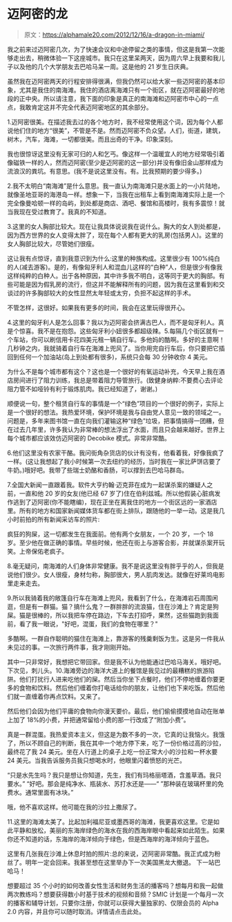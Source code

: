 # 迈阿密的龙

> 原文：<https://alphamale20.com/2012/12/16/a-dragon-in-miami/>

我之前来过迈阿密几次，为了快速会议和中途停留之类的事情，但这是我第一次能够走出去，稍微体验一下这座城市。我只在这里呆两天，因为周六早上我要和我儿子以及他的几个大学朋友去巴哈马呆一周。这是他的 21 岁生日庆典。

虽然我在迈阿密两天的行程安排得很满，但我仍然可以给大家一些迈阿密的基本印象，尤其是我住的南海滩。我住的酒店离海滩只有一个街区，就在迈阿密最好的地段的正中央。所以请注意，我下面的印象是真正的南海滩和迈阿密市中心的一点点，我敢肯定这并不完全代表迈阿密地区的其余部分。

1.迈阿密很美。在描述我去过的各个地方时，我不经常使用这个词，因为每个人都说他们住的地方“很美”，不管是不是。然而迈阿密不负众望。人们，街道，建筑，树木，汽车，海滩，一切都很美。而且出奇的干净。印象深刻。

我也很惊讶这里没有无家可归的人和乞丐。像这样一个温暖宜人的地方经常吸引着像磁铁一样的人，然而迈阿密(至少是迈阿密的这一部分)并没有像旧金山那样成为流浪汉的粪坑。有意思。(我不是说这里没有。有。比我预期的要少得多。)

2.我不太明白“南海滩”是什么意思。我一直认为南海滩只是水面上的一小片陆地，就像圣地亚哥的海港岛一样。想象一下，当我在出租车上看到南海滩实际上是一个完全像曼哈顿一样的岛屿，到处都是商店、酒吧、餐馆和高楼时，我有多震惊！就当我现在受过教育了。我真的不知道。

3.这里的女人胸部比较大。现在让我具体说说我在说什么。胸大的女人到处都是，因为西方世界的女人变得太胖了，现在每个人都有更大的乳房(包括男人)。这里的女人胸部比较大，尽管她们很瘦。

这让我有点惊讶，直到我意识到为什么:这里的种族构成。这里很少有 100%纯白的人(减去游客)。是的，有像匈牙利人和混血儿这样的“白种”人，但是很少有像我这样纯粹的白种人。出于各种原因，其中许多我不明白，这等同于更大的胸部。有些可能是因为假乳房的流行，但这并不能解释所有的问题，因为我在这里看到和交谈过的许多胸部较大的女性显然太年轻或太穷，负担不起这样的手术。

不管怎样，这很好。如果我有更多的时间，我会在这里玩得很开心。

4.这里的匈牙利人是怎么回事？我以为迈阿密会挤满古巴人，而不是匈牙利人。真是个惊喜。我不是在抱怨。这些匈牙利小妞很多都超级辣。5.每隔几个街区就有一个车站，你可以刷信用卡花四美元租一辆自行车。多他妈的酷啊。多好的主意啊！几秒钟之内，我就骑着自行车在海滩上兜风了。当你用完自行车后，你只要把它插回到任何一个加油站(岛上到处都有很多)，系统只会每 30 分钟收你 4 美元。

为什么不是每个城市都有这个？这也是一个很好的有氧运动补充，今天早上我在酒店房间进行了阻力训练，我总是带着阻力导管旅行。(致健身纳粹:不要费心去评论阻力管不如哑铃有利于锻炼肌肉。我已经知道了，谢谢。)

顺便说一句，整个租赁自行车的事情是一个“绿色”项目的一个很好的例子，实际上是一个很好的想法。我热爱环境，保护环境是我与自由党人意见一致的领域之一。问题是，多年来图书馆一直在向我们灌输这种“绿色”垃圾，把事情搞得一团糟，但在过去几年里，许多我认为非常棒的想法浮出了水面，而且只会越来越好。世界上每个城市都应该效仿迈阿密的 Decobike 模式。非常非常酷。

6.他们这里没有农家干酪。我问街角杂货店的伙计有没有，他看着我，好像我疯了一样。(这让我想起了我小时候第一次去纽约的经历，当时我在一家比萨饼店要了牛奶。)哦好吧。我带了些瑞士奶酪和香肠，可以撑到去巴哈马群岛。

7.全国大新闻一直跟着我。软件大亨约翰·迈克菲在成为一起谋杀案的嫌疑人之前，一直和他 20 岁的女友(他已经 67 岁了)住在伯利兹城。所以他假装心脏病发作逃到了迈阿密(你不能瞎编)，现在正坐在离我住的地方一个街区远的一家酒店里。所有的地方和国家新闻媒体货车都在街上排队，跟随他的一举一动。这是我几小时前拍的所有新闻采访车的照片:

疯狂的狗屎，这一切都发生在我面前。他有两个女朋友，一个 20 岁，一个 18 岁。至少他在做正确的事情。早些时候，他还在街上与游客合影，并就谋杀案开玩笑。上帝保佑老疯子。

8.毫无疑问，南海滩的人们身体非常健康。我不是说这里没有胖乎乎的人，但我是说他们很少。女人很瘦，身材匀称，胸部很大，男人肌肉发达。就像在好莱坞电影里走来走去。

9.所以我骑着我的敞篷自行车在海滩上兜风，我看到了什么，在海滩岩石周围闲逛，但是有一群猫。猫？搞什么鬼？一群胖胖的流浪猫，住在沙滩上？肯定是狗屎。猫是很棒的，所以我把车停在路边，下车去打招呼，果然，这些猫跑到我面前，看了我一眼说，"好吧，混蛋，我们的食物在哪里？"

多酷啊。一群自作聪明的猫住在海滩上，靠游客的残羹剩饭为生。这是另一件我从未见过的事。一次旅行两件事，我才刚刚开始。

其中一只非常好，我想把它带回家。但是我不认为他能通过巴哈马海关。哦好吧。下次见，刺儿头。10.海滩旁边的海洋大道上的餐馆是我见过的最糟糕的旅游陷阱。他们打扰行人进来吃他们的屎。然后当你坐下点餐时，他们不停地缠着你要更多的食物和饮料。然后他们缠着你打电话给你的朋友，让他们也下来吃饭。然后他们就一直缠着你再点饮料。又来了。

然后他们会因为他们平庸的食物向你漫天要价。最后，他们偷偷摸摸地自动在账单上加了 18%的小费，并把通常留给小费的那一行改成了“附加小费”。

真是一群混蛋。我热爱资本主义，但这是为数不多的一次，它真的让我恼火。我饿了，所以不顾自己的判断，我在其中一个地方停下来，吃了一份价格过高的沙拉，最终花了我 24 美元。坐在人行道上的桌子上吃一份正常大小的沙拉和一杯水要 24 美元。当我告诉服务员我只想喝水时，他眼里闪着愤怒的光芒。

“只是水先生吗？我只是想让你知道，先生，我们有玛格丽塔酒，含羞草酒。我只要水。”
“好吧。那会是纯净水、瓶装水、苏打水还是——“
”那种装在玻璃杯里的免费水。通常里面有冰块。”

哦，他不喜欢这样。他可能在我的沙拉上撒尿了。

11.这里的海滩太美了。比起加利福尼亚或墨西哥的海滩，我更喜欢这里。它是如此平静和放松，美丽的东海岸绿色的海水在我的西海岸眼中看起来如此陌生。如果你还不知道的话，东海岸的海洋倾向于绿色，但是西海岸的海洋倾向于蓝色。

这里有几张我在沙滩上休息时拍的照片:总的来说，迈阿密非常酷。我正式成为粉丝了。明年一定会回来。我甚至想在这里举办下一次美国黑龙大撤退。
下一站巴哈马！

想要超过 35 个小时的如何改善女性生活和财务生活的播客吗？想每月和我一起做两次教练吗？想要获得数小时基于技术的视频和音频？SMIC 计划是一个每月一次的播客和辅导计划，只要你注册，你就可以获得大量独家的、仅限会员的 Alpha 2.0 内容，并且你可以随时取消。详情请点击此处。